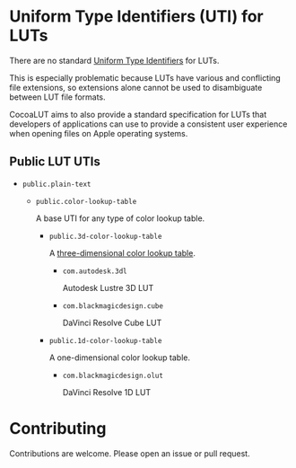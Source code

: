 # Uniform Type Identifiers (UTI) for LUTs

There are no standard [Uniform Type Identifiers](https://en.wikipedia.org/wiki/Uniform_Type_Identifier) for LUTs.

This is especially problematic because LUTs have various and conflicting file extensions, so extensions alone cannot be used to disambiguate between LUT file formats.

CocoaLUT aims to also provide a standard specification for LUTs that developers of applications can use to provide a consistent user experience when opening files on Apple operating systems.

## Public LUT UTIs

- `public.plain-text`

  - `public.color-lookup-table`

    A base UTI for any type of color lookup table.

    - `public.3d-color-lookup-table`

      A [three-dimensional color lookup table](https://en.wikipedia.org/wiki/3D_lookup_table).

      - `com.autodesk.3dl`

        Autodesk Lustre 3D LUT

      - `com.blackmagicdesign.cube`

        DaVinci Resolve Cube LUT

    - `public.1d-color-lookup-table`

      A one-dimensional color lookup table.

      - `com.blackmagicdesign.olut`

        DaVinci Resolve 1D LUT


# Contributing

Contributions are welcome. Please open an issue or pull request.